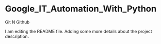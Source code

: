 # Google_IT_Automation_With_Python
Git N Github


I am editing the README file. Adding some more details about the project description.

